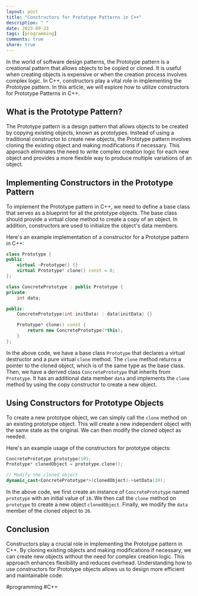 ```yaml
---
layout: post
title: "Constructors for Prototype Patterns in C++"
description: " "
date: 2023-09-23
tags: [programming]
comments: true
share: true
---
```


In the world of software design patterns, the Prototype pattern is a creational pattern that allows objects to be copied or cloned. It is useful when creating objects is expensive or when the creation process involves complex logic. In C++, constructors play a vital role in implementing the Prototype pattern. In this article, we will explore how to utilize constructors for Prototype Patterns in C++.

## What is the Prototype Pattern?

The Prototype pattern is a design pattern that allows objects to be created by copying existing objects, known as prototypes. Instead of using a traditional constructor to create new objects, the Prototype pattern involves cloning the existing object and making modifications if necessary. This approach eliminates the need to write complex creation logic for each new object and provides a more flexible way to produce multiple variations of an object.

## Implementing Constructors in the Prototype Pattern

To implement the Prototype pattern in C++, we need to define a base class that serves as a blueprint for all the prototype objects. The base class should provide a virtual clone method to create a copy of an object. In addition, constructors are used to initialize the object's data members.

Here's an example implementation of a constructor for a Prototype pattern in C++:

```cpp
class Prototype {
public:
    virtual ~Prototype() {}
    virtual Prototype* clone() const = 0;
};

class ConcretePrototype : public Prototype {
private:
    int data;

public:
    ConcretePrototype(int initData) : data(initData) {}

    Prototype* clone() const {
        return new ConcretePrototype(*this);
    }
};
```

In the above code, we have a base class `Prototype` that declares a virtual destructor and a pure virtual `clone` method. The `clone` method returns a pointer to the cloned object, which is of the same type as the base class. Then, we have a derived class `ConcretePrototype` that inherits from `Prototype`. It has an additional data member `data` and implements the `clone` method by using the copy constructor to create a new object.

## Using Constructors for Prototype Objects

To create a new prototype object, we can simply call the `clone` method on an existing prototype object. This will create a new independent object with the same state as the original. We can then modify the cloned object as needed.

Here's an example usage of the constructors for prototype objects:

```cpp
ConcretePrototype prototype(10);
Prototype* clonedObject = prototype.clone();

// Modify the cloned object
dynamic_cast<ConcretePrototype*>(clonedObject)->setData(20);
```

In the above code, we first create an instance of `ConcretePrototype` named `prototype` with an initial value of `10`. We then call the `clone` method on `prototype` to create a new object `clonedObject`. Finally, we modify the `data` member of the cloned object to `20`.

## Conclusion

Constructors play a crucial role in implementing the Prototype pattern in C++. By cloning existing objects and making modifications if necessary, we can create new objects without the need for complex creation logic. This approach enhances flexibility and reduces overhead. Understanding how to use constructors for Prototype objects allows us to design more efficient and maintainable code.

#programming #C++